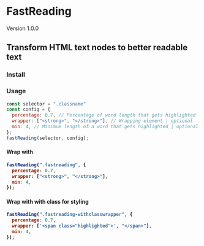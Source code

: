 # FastReading
Version 1.0.0
## Transform HTML text nodes to better readable text

### Install

<script src="PATH/fast-reading.js"></script>

### Usage

```js
const selector = ".classname"
const config = {
  percentage: 0.7, // Percentage of word length that gets highlighted | optional
  wrapper: ["<strong>", "</strong>"], // Wrapping element | optional
  min: 4, // Minimum length of a word that gets highlighted | optional
};
fastReading(selector, config);
```

#### Wrap with <strong>

```js
fastReading(".fastreading", {
  percentage: 0.7,
  wrapper: ["<strong>", "</strong>"],
  min: 4,
});
```

#### Wrap with <span> with class for styling

```js
fastReading(".fastreading-withclasswrapper", {
  percentage: 0.7,
  wrapper: ['<span class="highlighted">', "</span>"],
  min: 4,
});
```

